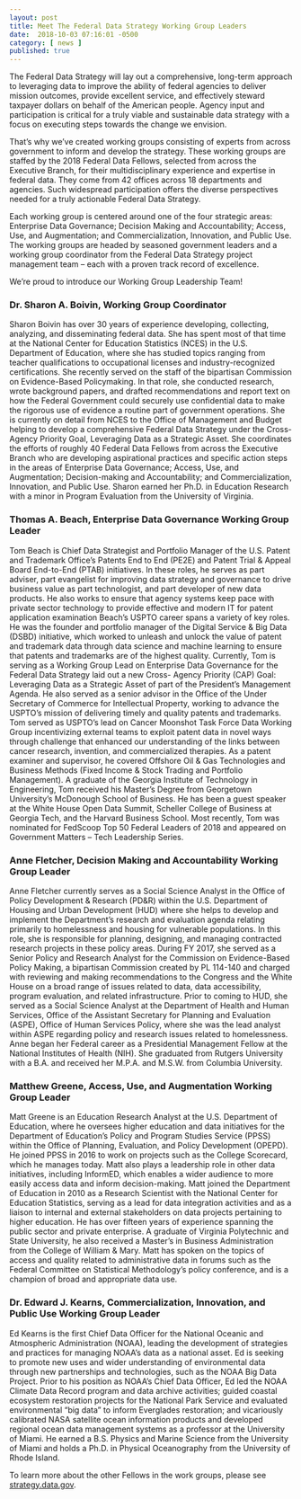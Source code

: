 ```yaml
---
layout: post
title: Meet The Federal Data Strategy Working Group Leaders
date:  2018-10-03 07:16:01 -0500
category: [ news ]
published: true
---
```


The Federal Data Strategy will lay out a comprehensive, long-term approach to leveraging data to improve the ability of federal agencies to deliver mission outcomes, provide excellent service, and effectively steward taxpayer dollars on behalf of the American people.  Agency input and participation is critical for a truly viable and sustainable data strategy with a focus on executing steps towards the change we envision.  

That’s why we’ve created working groups consisting of experts from across government to inform and develop the strategy. These working groups are staffed by the 2018 Federal Data Fellows, selected from across the Executive Branch, for their multidisciplinary experience and expertise in federal data. They come from 42 offices across 18 departments and agencies. Such widespread participation offers the diverse perspectives needed for a truly actionable Federal Data Strategy.

Each working group is centered around one of the four strategic areas: Enterprise Data Governance; Decision Making and Accountability; Access, Use, and Augmentation; and Commercialization, Innovation, and Public Use. The working groups are headed by seasoned government leaders and a working group coordinator from the Federal Data Strategy project management team – each with a proven track record of excellence.

We’re proud to introduce our Working Group Leadership Team!
 
### Dr. Sharon A. Boivin, Working Group Coordinator

Sharon Boivin has over 30 years of experience developing, collecting, analyzing, and disseminating federal data. She has spent most of that time at the National Center for Education Statistics (NCES) in the U.S. Department of Education, where she has studied topics ranging from teacher qualifications to occupational licenses and industry-recognized certifications. She recently served on the staff of the bipartisan Commission on Evidence-Based Policymaking. In that role, she conducted research, wrote background papers, and drafted recommendations and report text on how the Federal Government could securely use confidential data to make the rigorous use of evidence a routine part of government operations. She is currently on detail from NCES to the Office of Management and Budget helping to develop a comprehensive Federal Data Strategy under the Cross-Agency Priority Goal, Leveraging Data as a Strategic Asset. She coordinates the efforts of roughly 40 Federal Data Fellows from across the Executive Branch who are developing aspirational practices and specific action steps in the areas of Enterprise Data Governance; Access, Use, and Augmentation; Decision-making and Accountability; and Commercialization, Innovation, and Public Use. Sharon earned her Ph.D. in Education Research with a minor in Program Evaluation from the University of Virginia.

### Thomas A. Beach, Enterprise Data Governance Working Group Leader

Tom Beach is Chief Data Strategist and Portfolio Manager of the U.S. Patent and Trademark Office’s Patents End to End (PE2E) and Patent Trial & Appeal Board End-to-End (PTAB) initiatives. In these roles, he serves as part adviser, part evangelist for improving data strategy and governance to drive business value as part technologist, and part developer of new data products. He also works to ensure that agency systems keep pace with private sector technology to provide effective and modern IT for patent application examination Beach’s USPTO career spans a variety of key roles. He was the founder and portfolio manager of the Digital Service & Big Data (DSBD) initiative, which worked to unleash and unlock the value of patent and trademark data through data science and machine learning to ensure that patents and trademarks are of the highest quality. Currently, Tom is serving as a Working Group Lead on Enterprise Data Governance for the Federal Data Strategy laid out a new Cross- Agency Priority (CAP) Goal: Leveraging Data as a Strategic Asset of part of the President’s Management Agenda. He also served as a senior advisor in the Office of the Under Secretary of Commerce for Intellectual Property, working to advance the USPTO’s mission of delivering timely and quality patents and trademarks. Tom served as USPTO’s lead on Cancer Moonshot Task Force Data Working Group incentivizing external teams to exploit patent data in novel ways through challenge that enhanced our understanding of the links between cancer research, invention, and commercialized therapies. As a patent examiner and supervisor, he covered Offshore Oil & Gas Technologies and Business Methods (Fixed Income & Stock Trading and Portfolio Management). A graduate of the Georgia Institute of Technology in Engineering, Tom received his Master’s Degree from Georgetown University’s McDonough School of Business. He has been a guest speaker at the White House Open Data Summit, Scheller College of Business at Georgia Tech, and the Harvard Business School. Most recently, Tom was nominated for FedScoop Top 50 Federal Leaders of 2018 and appeared on Government Matters – Tech Leadership Series.

### Anne Fletcher, Decision Making and Accountability Working Group Leader

Anne Fletcher currently serves as a Social Science Analyst in the Office of Policy Development & Research (PD&R) within the U.S. Department of Housing and Urban Development (HUD) where she helps to develop and implement the Department’s research and evaluation agenda relating primarily to homelessness and housing for vulnerable populations. In this role, she is responsible for planning, designing, and managing contracted research projects in these policy areas. During FY 2017, she served as a Senior Policy and Research Analyst for the Commission on Evidence-Based Policy Making, a bipartisan Commission created by PL 114-140 and charged with reviewing and making recommendations to the Congress and the White House on a broad range of issues related to data, data accessibility, program evaluation, and related infrastructure.  Prior to coming to HUD, she served as a Social Science Analyst at the Department of Health and Human Services, Office of the Assistant Secretary for Planning and Evaluation (ASPE), Office of Human Services Policy, where she was the lead analyst within ASPE regarding policy and research issues related to homelessness. Anne began her Federal career as a Presidential Management Fellow at the National Institutes of Health (NIH). She graduated from Rutgers University with a B.A. and received her M.P.A. and M.S.W. from Columbia University.

### Matthew Greene, Access, Use, and Augmentation Working Group Leader

Matt Greene is an Education Research Analyst at the U.S. Department of Education, where he oversees higher education and data initiatives for the Department of Education’s Policy and Program Studies Service (PPSS) within the Office of Planning, Evaluation, and Policy Development (OPEPD). He joined PPSS in 2016 to work on projects such as the College Scorecard, which he manages today. Matt also plays a leadership role in other data initiatives, including InformED, which enables a wider audience to more easily access data and inform decision-making. Matt joined the Department of Education in 2010 as a Research Scientist with the National Center for Education Statistics, serving as a lead for data integration activities and as a liaison to internal and external stakeholders on data projects pertaining to higher education. He has over fifteen years of experience spanning the public sector and private enterprise. A graduate of Virginia Polytechnic and State University, he also received a Master’s in Business Administration from the College of William & Mary.  Matt has spoken on the topics of access and quality related to administrative data in forums such as the Federal Committee on Statistical Methodology’s policy conference, and is a champion of broad and appropriate data use.

### Dr. Edward J. Kearns, Commercialization, Innovation, and Public Use Working Group Leader

Ed Kearns is the first Chief Data Officer for the National Oceanic and Atmospheric Administration (NOAA), leading the development of strategies and practices for managing NOAA’s data as a national asset. Ed is seeking to promote new uses and wider understanding of environmental data through new partnerships and technologies, such as the NOAA Big Data Project. Prior to his position as NOAA’s Chief Data Officer, Ed led the NOAA Climate Data Record program and data archive activities; guided coastal ecosystem restoration projects for the National Park Service and evaluated environmental “big data” to inform Everglades restoration; and vicariously calibrated NASA satellite ocean information products and developed regional ocean data management systems as a professor at the University of Miami. He earned a B.S. Physics and Marine Science from the University of Miami and holds a Ph.D. in Physical Oceanography from the University of Rhode Island.

To learn more about the other Fellows in the work groups, please see [strategy.data.gov](https://strategy.data.gov/team/). 
